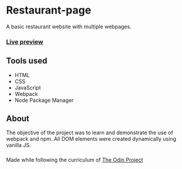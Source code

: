 # Restaurant-page

A basic restaurant website with multiple webpages.
### [Live preview](https://sahaj-jj.github.io/Restaurant-page/)

## Tools used
- HTML
- CSS
- JavaScript
- Webpack
- Node Package Manager

## About

The objective of the project was to learn and demonstrate the use of webpack and npm. All DOM elements were created dynamically using vanilla JS.
### 
Made while following the curriculum of [The Odin Project](https://sahaj-jj.github.io/Restaurant-page/)
